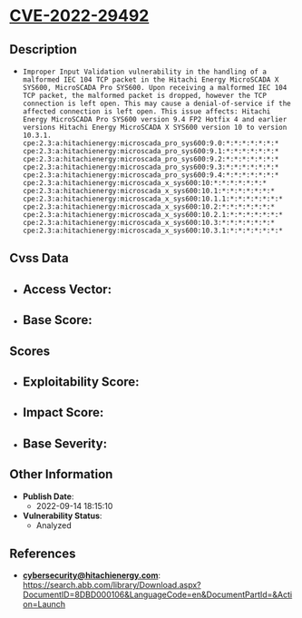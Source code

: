 
# [CVE-2022-29492](https://search.abb.com/library/Download.aspx?DocumentID=8DBD000106&LanguageCode=en&DocumentPartId=&Action=Launch)

## Description

- `Improper Input Validation vulnerability in the handling of a malformed IEC 104 TCP packet in the Hitachi Energy MicroSCADA X SYS600, MicroSCADA Pro SYS600. Upon receiving a malformed IEC 104 TCP packet, the malformed packet is dropped, however the TCP connection is left open. This may cause a denial-of-service if the affected connection is left open. This issue affects: Hitachi Energy MicroSCADA Pro SYS600 version 9.4 FP2 Hotfix 4 and earlier versions Hitachi Energy MicroSCADA X SYS600 version 10 to version 10.3.1. cpe:2.3:a:hitachienergy:microscada_pro_sys600:9.0:*:*:*:*:*:*:* cpe:2.3:a:hitachienergy:microscada_pro_sys600:9.1:*:*:*:*:*:*:* cpe:2.3:a:hitachienergy:microscada_pro_sys600:9.2:*:*:*:*:*:*:* cpe:2.3:a:hitachienergy:microscada_pro_sys600:9.3:*:*:*:*:*:*:* cpe:2.3:a:hitachienergy:microscada_pro_sys600:9.4:*:*:*:*:*:*:* cpe:2.3:a:hitachienergy:microscada_x_sys600:10:*:*:*:*:*:*:* cpe:2.3:a:hitachienergy:microscada_x_sys600:10.1:*:*:*:*:*:*:* cpe:2.3:a:hitachienergy:microscada_x_sys600:10.1.1:*:*:*:*:*:*:* cpe:2.3:a:hitachienergy:microscada_x_sys600:10.2:*:*:*:*:*:*:* cpe:2.3:a:hitachienergy:microscada_x_sys600:10.2.1:*:*:*:*:*:*:* cpe:2.3:a:hitachienergy:microscada_x_sys600:10.3:*:*:*:*:*:*:* cpe:2.3:a:hitachienergy:microscada_x_sys600:10.3.1:*:*:*:*:*:*:*`

## Cvss Data

- **Access Vector**:
  - 
- **Base Score**:
  - 

## Scores

- **Exploitability Score**:
  - 
- **Impact Score**:
  - 
- **Base Severity**:
  - 

## Other Information

- **Publish Date**:
  - 2022-09-14 18:15:10
- **Vulnerability Status**:
  - Analyzed

## References

- **cybersecurity@hitachienergy.com**: https://search.abb.com/library/Download.aspx?DocumentID=8DBD000106&LanguageCode=en&DocumentPartId=&Action=Launch
